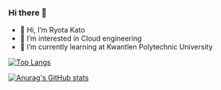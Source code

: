 ### Hi there 👋

<!--
**RyotaKC/RyotaKC** is a ✨ _special_ ✨ repository because its `README.md` (this file) appears on your GitHub profile.-->


- 👋 Hi, I’m Ryota Kato
- 👀 I’m interested in Cloud engineering
- 🌱 I’m currently learning at Kwantlen Polytechnic University


<!---
katichan91/katichan91 is a ✨ special ✨ repository because its `README.md` (this file) appears on your GitHub profile.
You can click the Preview link to take a look at your changes.
--->

[![Top Langs](https://github-readme-stats.vercel.app/api/top-langs/?username=RyotaKC&layout=compact&theme=onedark)](https://github.com/anuraghazra/github-readme-stats)

[![Anurag's GitHub stats](https://github-readme-stats.vercel.app/api?username=RyotaKC&theme=dark&show_icons=true)](https://github.com/anuraghazra/github-readme-stats)


